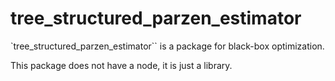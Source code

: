 # tree_structured_parzen_estimator

`tree_structured_parzen_estimator`` is a package for black-box optimization.

This package does not have a node, it is just a library.
